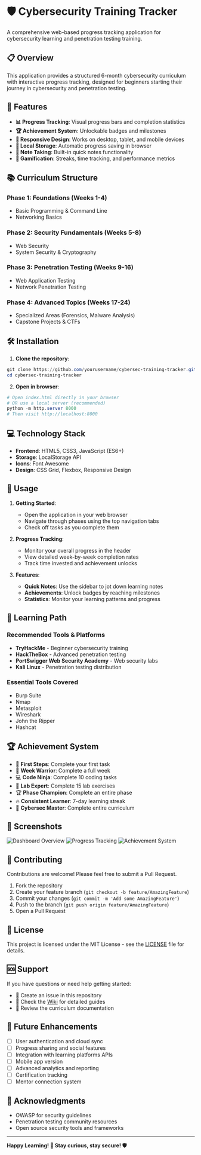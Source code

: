 # 🛡️ Cybersecurity Training Tracker

A comprehensive web-based progress tracking application for cybersecurity learning and penetration testing training.

## 📋 Overview

This application provides a structured 6-month cybersecurity curriculum with interactive progress tracking, designed for beginners starting their journey in cybersecurity and penetration testing.

## 🚀 Features

- **📊 Progress Tracking**: Visual progress bars and completion statistics
- **🏆 Achievement System**: Unlockable badges and milestones
- **📱 Responsive Design**: Works on desktop, tablet, and mobile devices
- **💾 Local Storage**: Automatic progress saving in browser
- **📝 Note Taking**: Built-in quick notes functionality
- **🎯 Gamification**: Streaks, time tracking, and performance metrics

## 📚 Curriculum Structure

### Phase 1: Foundations (Weeks 1-4)
- Basic Programming & Command Line
- Networking Basics

### Phase 2: Security Fundamentals (Weeks 5-8)
- Web Security
- System Security & Cryptography

### Phase 3: Penetration Testing (Weeks 9-16)
- Web Application Testing
- Network Penetration Testing

### Phase 4: Advanced Topics (Weeks 17-24)
- Specialized Areas (Forensics, Malware Analysis)
- Capstone Projects & CTFs

## 🛠️ Installation

1. **Clone the repository**:
```powershell
git clone https://github.com/yourusername/cybersec-training-tracker.git
cd cybersec-training-tracker
```

2. **Open in browser**:
```powershell
# Open index.html directly in your browser
# OR use a local server (recommended)
python -m http.server 8000
# Then visit http://localhost:8000
```

## 💻 Technology Stack

- **Frontend**: HTML5, CSS3, JavaScript (ES6+)
- **Storage**: LocalStorage API
- **Icons**: Font Awesome
- **Design**: CSS Grid, Flexbox, Responsive Design

## 📖 Usage

1. **Getting Started**:
   - Open the application in your web browser
   - Navigate through phases using the top navigation tabs
   - Check off tasks as you complete them

2. **Progress Tracking**:
   - Monitor your overall progress in the header
   - View detailed week-by-week completion rates
   - Track time invested and achievement unlocks

3. **Features**:
   - **Quick Notes**: Use the sidebar to jot down learning notes
   - **Achievements**: Unlock badges by reaching milestones
   - **Statistics**: Monitor your learning patterns and progress

## 🎯 Learning Path

### Recommended Tools & Platforms
- **TryHackMe** - Beginner cybersecurity training
- **HackTheBox** - Advanced penetration testing
- **PortSwigger Web Security Academy** - Web security labs
- **Kali Linux** - Penetration testing distribution

### Essential Tools Covered
- Burp Suite
- Nmap
- Metasploit
- Wireshark
- John the Ripper
- Hashcat

## 🏆 Achievement System

- 🎯 **First Steps**: Complete your first task
- 📅 **Week Warrior**: Complete a full week
- 💻 **Code Ninja**: Complete 10 coding tasks
- 🔬 **Lab Expert**: Complete 15 lab exercises
- 🏆 **Phase Champion**: Complete an entire phase
- 🔥 **Consistent Learner**: 7-day learning streak
- 👑 **Cybersec Master**: Complete entire curriculum

## 📱 Screenshots

![Dashboard Overview](docs/images/dashboard.png)
![Progress Tracking](docs/images/progress.png)
![Achievement System](docs/images/achievements.png)

## 🤝 Contributing

Contributions are welcome! Please feel free to submit a Pull Request.

1. Fork the repository
2. Create your feature branch (`git checkout -b feature/AmazingFeature`)
3. Commit your changes (`git commit -m 'Add some AmazingFeature'`)
4. Push to the branch (`git push origin feature/AmazingFeature`)
5. Open a Pull Request

## 📝 License

This project is licensed under the MIT License - see the [LICENSE](LICENSE) file for details.

## 🆘 Support

If you have questions or need help getting started:

- 📧 Create an issue in this repository
- 💬 Check the [Wiki](../../wiki) for detailed guides
- 🎯 Review the curriculum documentation

## 🔮 Future Enhancements

- [ ] User authentication and cloud sync
- [ ] Progress sharing and social features
- [ ] Integration with learning platforms APIs
- [ ] Mobile app version
- [ ] Advanced analytics and reporting
- [ ] Certification tracking
- [ ] Mentor connection system

## 🙏 Acknowledgments

- OWASP for security guidelines
- Penetration testing community resources
- Open source security tools and frameworks

---

**Happy Learning! 🚀 Stay curious, stay secure! 🛡️**
